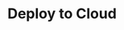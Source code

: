 ---
sidebar_position: 3
title: "Deploy to Cloud"
sidebar_label: "Deploy to Cloud"
description: "Launch Debian in cloud platforms - deploy cloud instances, configure cloud images, setup cloud infrastructure, and optimize Debian for cloud environments."
keywords:
  - "debian cloud deployment"
  - "cloud instances"
  - "cloud infrastructure"
  - "cloud images"
  - "cloud optimization"
tags:
  - debian
  - cloud-deployment
  - cloud-instances
  - cloud-infrastructure
  - cloud-computing
slug: /linux/debian/installation/virtualization/deploy-to-cloud
---